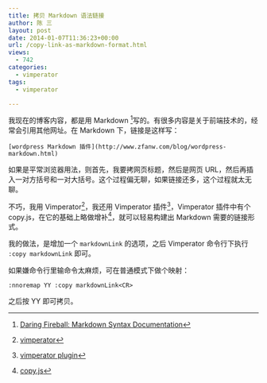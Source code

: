 ```yaml
---
title: 拷贝 Markdown 语法链接
author: 陈 三
layout: post
date: 2014-01-07T11:36:23+00:00
url: /copy-link-as-markdown-format.html
views:
  - 742
categories:
  - vimperator
tags:
  - vimperator

---
```

我现在的博客内容，都是用 Markdown [^11224.1]写的。有很多内容是关于前端技术的，经常会引用其他网址。在 Markdown 下，链接是这样写：

    [wordpress Markdown 插件](http://www.zfanw.com/blog/wordpress-markdown.html)
    

如果是平常浏览器用法，则首先，我要拷网页标题，然后是网页 URL，然后再插入一对方括号和一对大括号。这个过程偏无聊，如果链接还多，这个过程就太无聊。

不巧，我用 Vimperator[^11224.2]，我还用 Vimperator 插件[^11224.3]，Vimperator 插件中有个 copy.js，在它的基础上略做增补[^11224.4]，就可以轻易构建出 Markdown 需要的链接形式。

我的做法，是增加一个 `markdownLink` 的选项，之后 Vimperator 命令行下执行 `:copy markdownLink` 即可。

如果嫌命令行里输命令太麻烦，可在普通模式下做个映射：

    :nnoremap YY :copy markdownLink<CR>
    

之后按 YY 即可拷贝。

[^11224.1]:    
    [Daring Fireball: Markdown Syntax Documentation][1]

[^11224.2]:    
    [vimperator][2]

[^11224.3]:    
    [vimperator plugin][3]

[^11224.4]:    
    [copy.js][4]

 [1]: http://daringfireball.net/projects/markdown/syntax
 [2]: http://www.vimperator.org/vimperator
 [3]: https://github.com/vimpr/vimperator-plugins
 [4]: https://github.com/chenxsan/vimperator-plugins/blob/3.6/copy.js